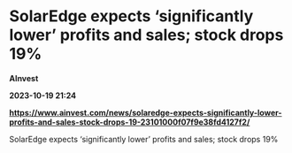 # SolarEdge expects ‘significantly lower’ profits and sales; stock drops 19%
**AInvest**

**2023-10-19 21:24**

**https://www.ainvest.com/news/solaredge-expects-significantly-lower-profits-and-sales-stock-drops-19-23101000f07f9e38fd4127f2/**

SolarEdge expects ‘significantly lower’ profits and sales; stock drops 19%